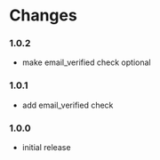 # Changes

### 1.0.2

* make email_verified check optional

### 1.0.1

* add email_verified check

### 1.0.0

* initial release